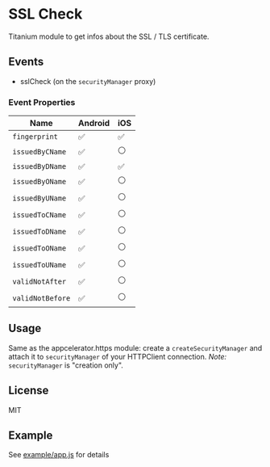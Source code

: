 # SSL Check

Titanium module to get infos about the SSL / TLS certificate.

## Events

* sslCheck (on the `securityManager` proxy)

### Event Properties

|Name|Android|iOS|
|-|-|-|
|`fingerprint`|✅|✅|
|`issuedByCName`|✅|⚪️|
|`issuedByDName`|✅|✅|
|`issuedByOName`|✅|⚪️|
|`issuedByUName`|✅|⚪️|
|`issuedToCName`|✅|⚪️|
|`issuedToDName`|✅|⚪️|
|`issuedToOName`|✅|⚪️|
|`issuedToUName`|✅|⚪️|
|`validNotAfter`|✅|⚪️|
|`validNotBefore`|✅|⚪️|

## Usage

Same as the appcelerator.https module: create a `createSecurityManager` and attach it to `securityManager` of your HTTPClient connection.
_Note:_ `securityManager` is "creation only".

## License

MIT

## Example

See <a href="./example/app.js">example/app.js</a> for details
